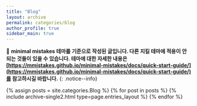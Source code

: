 ```yaml
---
title: "Blog"
layout: archive
permalink: categories/blog
author_profile: true
sidebar_main: true
---
```


📝 **minimal mistakes 테마를 기준으로 작성된 글입니다. 다른 지킬 테마에 적용이 안 되는 것들이 있을 수 있습니다. 테마에 대한 자세한 내용은 [https://mmistakes.github.io/minimal-mistakes/docs/quick-start-guide/](https://mmistakes.github.io/minimal-mistakes/docs/quick-start-guide/)를 참고하시길 바랍니다.**
{: .notice--info}

{% assign posts = site.categories.Blog %}
{% for post in posts %} {% include archive-single2.html type=page.entries_layout %} {% endfor %}